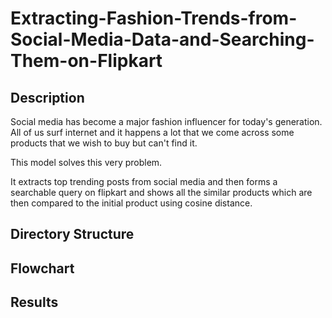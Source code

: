 # Extracting-Fashion-Trends-from-Social-Media-Data-and-Searching-Them-on-Flipkart
## Description

Social media has become a major fashion influencer for today's generation. All of us surf internet and it happens a lot that we come across some products that we wish to buy but can't find it. 

This model solves this very problem.

It extracts top trending posts from social media and then forms a searchable query on flipkart and shows all the similar products which are then compared to the initial product using cosine distance.

## Directory Structure

## Flowchart

## Results

